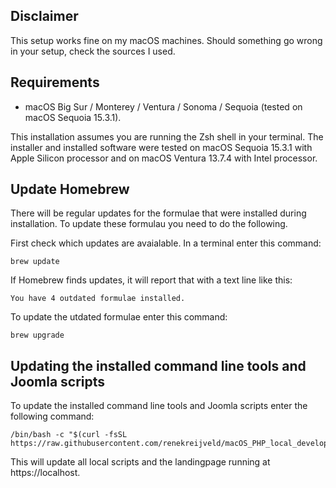 ## Disclaimer

This setup works fine on my macOS machines. Should something go wrong in your setup, check the sources I used.

## Requirements

- macOS Big Sur / Monterey / Ventura / Sonoma / Sequoia (tested on macOS Sequoia 15.3.1).

This installation assumes you are running the Zsh shell in your terminal. The installer and installed software were tested on macOS Sequoia 15.3.1 with Apple Silicon processor and on macOS Ventura 13.7.4 with Intel processor.

## Update Homebrew

There will be regular updates for the formulae that were installed during installation. To update these formulau you need to do the following.

First check which updates are avaialable. In a terminal enter this command:

```
brew update
```

If Homebrew finds updates, it will report that with a text line like this:

```
You have 4 outdated formulae installed.
```

To update the utdated formulae enter this command:

```
brew upgrade
```

## Updating the installed command line tools and Joomla scripts 

To update the installed command line tools and Joomla scripts enter the following command:

```
/bin/bash -c "$(curl -fsSL https://raw.githubusercontent.com/renekreijveld/macOS_PHP_local_development/refs/heads/main/Updater/macos_php_update.sh)"
```

This will update all local scripts and the landingpage running at https://localhost.
